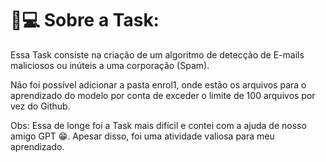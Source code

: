 # 🧠💻 Sobre a Task:
Essa Task consiste na criação de um algoritmo de detecção de E-mails maliciosos ou inúteis a uma corporação (Spam).

Não foi possível adicionar a pasta enrol1, onde estão os arquivos para o aprendizado do modelo por conta de exceder o limite de 100 arquivos por vez do Github.

Obs: Essa de longe foi a Task mais difícil e contei com a ajuda de nosso amigo GPT 😁. Apesar disso, foi uma atividade valiosa para meu aprendizado.
